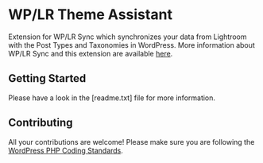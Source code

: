 # WP/LR Theme Assistant

Extension for WP/LR Sync which synchronizes your data from Lightroom with the Post Types and Taxonomies in WordPress. More information about WP/LR Sync and this extension are available [here](https://meowapps.com/wplr-sync-theme-assistant/).

## Getting Started

Please have a look in the [readme.txt] file for more information.

## Contributing

All your contributions are welcome! Please make sure you are following the [WordPress PHP Coding Standards](https://make.wordpress.org/core/handbook/best-practices/coding-standards/php/).
